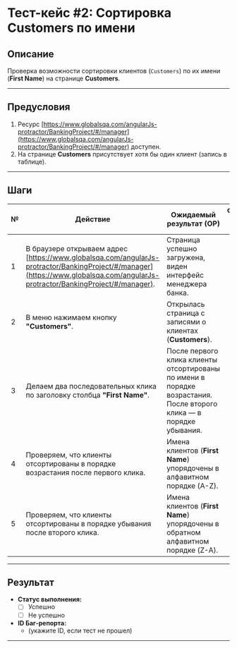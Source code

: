 # Тест-кейс #2: Сортировка Customers по имени

## Описание
Проверка возможности сортировки клиентов (`Customers`) по их имени (**First Name**) на странице **Customers**.

---

## Предусловия
1. Ресурс [https://www.globalsqa.com/angularJs-protractor/BankingProject/#/manager](https://www.globalsqa.com/angularJs-protractor/BankingProject/#/manager) доступен.
2. На странице **Customers** присутствует хотя бы один клиент (запись в таблице).

---

## Шаги

| № | Действие                                                                 | Ожидаемый результат (ОР)                                              | Фактический результат (ФР) |
|---|--------------------------------------------------------------------------|-----------------------------------------------------------------------|----------------------------|
| 1 | В браузере открываем адрес [https://www.globalsqa.com/angularJs-protractor/BankingProject/#/manager](https://www.globalsqa.com/angularJs-protractor/BankingProject/#/manager). | Страница успешно загружена, виден интерфейс менеджера банка.          |                            |
| 2 | В меню нажимаем кнопку **"Customers"**.                                  | Открылась страница с записями о клиентах (**Customers**).             |                            |
| 3 | Делаем два последовательных клика по заголовку столбца **"First Name"**. | После первого клика клиенты отсортированы по имени в порядке возрастания.<br>После второго клика — в порядке убывания. |                            |
| 4 | Проверяем, что клиенты отсортированы в порядке возрастания после первого клика. | Имена клиентов (**First Name**) упорядочены в алфавитном порядке (A-Z). |                            |
| 5 | Проверяем, что клиенты отсортированы в порядке убывания после второго клика. | Имена клиентов (**First Name**) упорядочены в обратном алфавитном порядке (Z-A). |                            |

---

## Результат
- **Статус выполнения:**  
  - [ ] Успешно  
  - [ ] Не успешно  

- **ID Баг-репорта:**  
  - (укажите ID, если тест не прошел)

---
